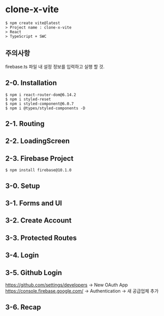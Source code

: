 # clone-x-vite

```shell
$ npm create vite@latest
> Project name : clone-x-vite 
> React
> TypeScript + SWC
```

## 주의사항
firebase.ts 파일 내 설정 정보를 입력하고 실행 할 것.

## 2-0. Installation
```shell
$ npm i react-router-dom@6.14.2
$ npm i styled-reset
$ npm i styled-component@6.0.7
$ npm i @types/styled-components -D
```

## 2-1. Routing

## 2-2. LoadingScreen

## 2-3. Firebase Project
```shell
$ npm install firebase@10.1.0
```

## 3-0. Setup

## 3-1. Forms and UI

## 3-2. Create Account

## 3-3. Protected Routes

## 3-4. Login

## 3-5. Github Login
https://github.com/settings/developers -> New OAuth App
https://console.firebase.google.com/ -> Authentication -> 새 공급업체 추가

## 3-6. Recap